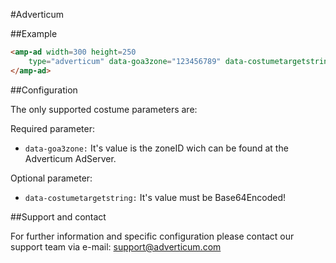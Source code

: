 <!---
Copyright 2016 The AMP HTML Authors. All Rights Reserved.

Licensed under the Apache License, Version 2.0 (the "License");
you may not use this file except in compliance with the License.
You may obtain a copy of the License at

      http://www.apache.org/licenses/LICENSE-2.0

Unless required by applicable law or agreed to in writing, software
distributed under the License is distributed on an "AS-IS" BASIS,
WITHOUT WARRANTIES OR CONDITIONS OF ANY KIND, either express or implied.
See the License for the specific language governing permissions and
limitations under the License.
-->

#Adverticum

##Example

```html
<amp-ad width=300 height=250
    type="adverticum" data-goa3zone="123456789" data-costumetargetstring="bXVzdGJlYmVhc2U2NGVuY29kZWQ=" >
</amp-ad>
```

##Configuration

The only supported costume parameters are: 

Required parameter:

 - ```data-goa3zone:``` It's value is the zoneID wich can be found at the Adverticum AdServer.

Optional parameter:

 - ```data-costumetargetstring:``` It's value must be Base64Encoded!

##Support and contact

For further information and specific configuration please contact our support team via e-mail:
support@adverticum.com